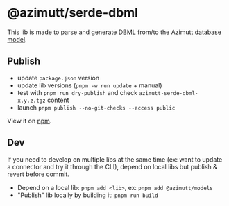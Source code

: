 # @azimutt/serde-dbml

This lib is made to parse and generate [DBML](https://dbml.dbdiagram.io) from/to the Azimutt [database model](../models).

## Publish

- update `package.json` version
- update lib versions (`pnpm -w run update` + manual)
- test with `pnpm run dry-publish` and check `azimutt-serde-dbml-x.y.z.tgz` content
- launch `pnpm publish --no-git-checks --access public`

View it on [npm](https://www.npmjs.com/package/@azimutt/serde-dbml).

## Dev

If you need to develop on multiple libs at the same time (ex: want to update a connector and try it through the CLI), depend on local libs but publish & revert before commit.

- Depend on a local lib: `pnpm add <lib>`, ex: `pnpm add @azimutt/models`
- "Publish" lib locally by building it: `pnpm run build`
